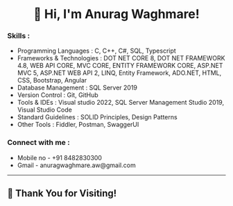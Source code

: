 <!DOCTYPE html>
<html>
<body>
<h1  align="center">👋 Hi, I'm Anurag Waghmare! </h1>
  

<h3>Skills  :</h3>
  
<ul style="list-style-type:disc;">
  <li>Programming Languages : C, C++, C#, SQL, Typescript</li>
  <li>Frameworks & Technologies : DOT NET CORE 8, DOT NET
FRAMEWORK 4.8, WEB API CORE, MVC CORE, ENTITY
FRAMEWORK CORE, ASP.NET MVC 5, ASP.NET WEB API 2, LINQ,
Entity Framework, ADO.NET, HTML, CSS, Bootstrap, Angular</li>
  <li>Database Management : SQL Server 2019</li>
  <li>Version Control : Git, GitHub</li>
  <li>Tools & IDEs : Visual studio 2022, SQL Server Management
Studio 2019, Visual Studio Code
</li>
  <li>Standard Guidelines : SOLID Principles, Design Patterns</li>
  <li>Other Tools : Fiddler, Postman, SwaggerUI</li>
</ul>  
  
<h3>Connect with me  :</h3>
<ul>
<li>Mobile no  -  +91 8482830300</li>
<li>Gmail  -  anuragwaghmare.aw@gmail.com</li>
</ul>

<hr>
<h2>🚀 Thank You for Visiting!</h2>
 
</body>
</html>


